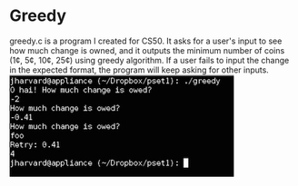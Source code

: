 Greedy
======

greedy.c is a program I created for CS50. It asks for a user's input to see how much change is owned, and it outputs the minimum number of coins (1¢, 5¢, 10¢, 25¢) using greedy algorithm. If a user fails to input the change in the expected format, the program will keep asking for other inputs.  
![Screenshot](greedy.jpg)
